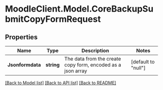 # MoodleClient.Model.CoreBackupSubmitCopyFormRequest

## Properties

Name | Type | Description | Notes
------------ | ------------- | ------------- | -------------
**Jsonformdata** | **string** | The data from the create copy form, encoded as a json array | [default to "null"]

[[Back to Model list]](../README.md#documentation-for-models) [[Back to API list]](../README.md#documentation-for-api-endpoints) [[Back to README]](../README.md)

